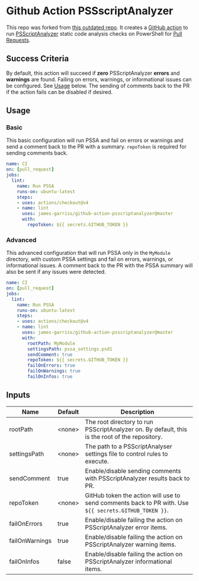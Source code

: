 # Github Action PSSscriptAnalyzer

This repo was forked from [this outdated repo](https://github.com/devblackops/github-action-psscriptanalyzer).  It creates a [GitHub action](https://github.com/features/actions) to run [PSScriptAnalyzer](https://github.com/PowerShell/PSScriptAnalyzer) static code analysis checks on PowerShell for [Pull Requests](https://help.github.com/articles/about-pull-requests/).

## Success Criteria

By default, this action will succeed if **zero** PSScriptAnalyzer **errors** and **warnings** are found. Failing on errors, warnings, or informational issues can be configured. See [Usage](#Usage) below. The sending of comments back to the PR if the action fails can be disabled if desired.

## Usage

### Basic

This basic configuration will run PSSA and fail on errors or warnings and send a comment back to the PR with a summary.  `repoToken` is required for sending comments back.

```yaml
name: CI
on: [pull_request]
jobs:
  lint:
    name: Run PSSA
    runs-on: ubuntu-latest
    steps:
    - uses: actions/checkout@v4
    - name: lint
      uses: james-garriss/github-action-psscriptanalyzer@master
      with:
        repoToken: ${{ secrets.GITHUB_TOKEN }}
```

### Advanced

This advanced configuration that will run PSSA only in the `MyModule` directory, with custom PSSA settings and fail on errors, warnings, or informational issues.
A comment back to the PR with the PSSA summary will also be sent if any issues were detected.

```yaml
name: CI
on: [pull_request]
jobs:
  lint:
    name: Run PSSA
    runs-on: ubuntu-latest
    steps:
    - uses: actions/checkout@v4
    - name: lint
      uses: james-garriss/github-action-psscriptanalyzer@master
      with:
        rootPath: MyModule
        settingsPath: pssa_settings.psd1
        sendComment: true
        repoToken: ${{ secrets.GITHUB_TOKEN }}
        failOnErrors: true
        failOnWarnings: true
        failOnInfos: true
```

## Inputs

| Name           | Default  | Description |
|----------------|----------|-------------|
| rootPath       | \<none>  | The root directory to run PSScriptAnalyzer on. By default, this is the root of the repository.
| settingsPath   | \<none>  | The path to a PSScriptAnalyser settings file to control rules to execute.
| sendComment    | true     | Enable/disable sending comments with PSScriptAnalyzer results back to PR.
| repoToken      | \<none>  | GitHub token the action will use to send comments back to PR with. Use `${{ secrets.GITHUB_TOKEN }}`.
| failOnErrors   | true     | Enable/disable failing the action on PSScriptAnalyzer error items.
| failOnWarnings | true     | Enable/disable failing the action on PSScriptAnalyzer warning items.
| failOnInfos    | false    | Enable/disable failing the action on PSScriptAnalyzer informational items.
